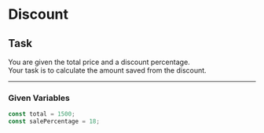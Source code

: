 # Discount

## Task

You are given the total price and a discount percentage.  
Your task is to calculate the amount saved from the discount.

---

### Given Variables

```js
const total = 1500;
const salePercentage = 18;
```
